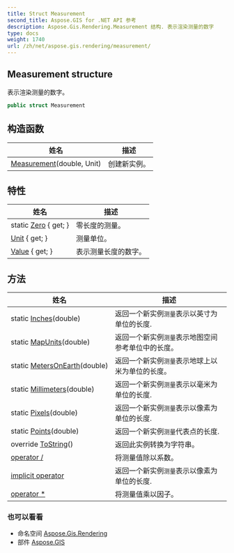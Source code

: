 ```yaml
---
title: Struct Measurement
second_title: Aspose.GIS for .NET API 参考
description: Aspose.Gis.Rendering.Measurement 结构. 表示渲染测量的数字
type: docs
weight: 1740
url: /zh/net/aspose.gis.rendering/measurement/
---
```

## Measurement structure

表示渲染测量的数字。

```csharp
public struct Measurement
```

## 构造函数

| 姓名 | 描述 |
| --- | --- |
| [Measurement](measurement/)(double, Unit) | 创建新实例。 |

## 特性

| 姓名 | 描述 |
| --- | --- |
| static [Zero](../../aspose.gis.rendering/measurement/zero/) { get; } | 零长度的测量。 |
| [Unit](../../aspose.gis.rendering/measurement/unit/) { get; } | 测量单位。 |
| [Value](../../aspose.gis.rendering/measurement/value/) { get; } | 表示测量长度的数字。 |

## 方法

| 姓名 | 描述 |
| --- | --- |
| static [Inches](../../aspose.gis.rendering/measurement/inches/)(double) | 返回一个新实例`测量`表示以英寸为单位的长度. |
| static [MapUnits](../../aspose.gis.rendering/measurement/mapunits/)(double) | 返回一个新实例`测量`表示地图空间参考单位中的长度。 |
| static [MetersOnEarth](../../aspose.gis.rendering/measurement/metersonearth/)(double) | 返回一个新实例`测量`表示地球上以米为单位的长度。 |
| static [Millimeters](../../aspose.gis.rendering/measurement/millimeters/)(double) | 返回一个新实例`测量`表示以毫米为单位的长度. |
| static [Pixels](../../aspose.gis.rendering/measurement/pixels/)(double) | 返回一个新实例`测量`表示以像素为单位的长度. |
| static [Points](../../aspose.gis.rendering/measurement/points/)(double) | 返回一个新实例`测量`代表点的长度. |
| override [ToString](../../aspose.gis.rendering/measurement/tostring/)() | 返回此实例转换为字符串。 |
| [operator /](../../aspose.gis.rendering/measurement/op_division/) | 将测量值除以系数。 |
| [implicit operator](../../aspose.gis.rendering/measurement/op_implicit/) | 返回一个新实例`测量`表示以像素为单位的长度. |
| [operator *](../../aspose.gis.rendering/measurement/op_multiply/) | 将测量值乘以因子。 |

### 也可以看看

* 命名空间 [Aspose.Gis.Rendering](../../aspose.gis.rendering/)
* 部件 [Aspose.GIS](../../)


